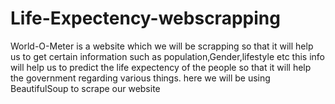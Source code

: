 # Life-Expectency-webscrapping
World-O-Meter is a website which we will be scrapping so that it will help us to get certain information such as population,Gender,lifestyle etc this info will help us to predict the life expectency of the people so that it will help the government regarding various things. here we will be using BeautifulSoup to scrape our website
